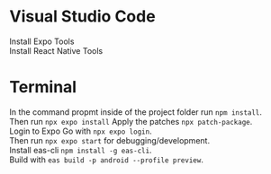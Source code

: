 # Visual Studio Code
Install Expo Tools  
Install React Native Tools

# Terminal
In the command propmt inside of the project folder run ```npm install```.  
Then run ```npx expo install``` 
Apply the patches ```npx patch-package```.  
Login to Expo Go with ```npx expo login```.  
Then run ```npx expo start``` for debugging/development.  
Install eas-cli ```npm install -g eas-cli```.  
Build with ```eas build -p android --profile preview```.
